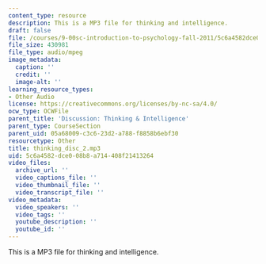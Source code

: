 ```yaml
---
content_type: resource
description: This is a MP3 file for thinking and intelligence.
draft: false
file: /courses/9-00sc-introduction-to-psychology-fall-2011/5c6a4582dce008b8a714408f21413264_thinking_disc_2.mp3
file_size: 430981
file_type: audio/mpeg
image_metadata:
  caption: ''
  credit: ''
  image-alt: ''
learning_resource_types:
- Other Audio
license: https://creativecommons.org/licenses/by-nc-sa/4.0/
ocw_type: OCWFile
parent_title: 'Discussion: Thinking & Intelligence'
parent_type: CourseSection
parent_uid: 05a68009-c3c6-23d2-a788-f8858b6ebf30
resourcetype: Other
title: thinking_disc_2.mp3
uid: 5c6a4582-dce0-08b8-a714-408f21413264
video_files:
  archive_url: ''
  video_captions_file: ''
  video_thumbnail_file: ''
  video_transcript_file: ''
video_metadata:
  video_speakers: ''
  video_tags: ''
  youtube_description: ''
  youtube_id: ''
---
```

This is a MP3 file for thinking and intelligence.